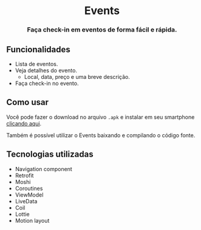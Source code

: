 
<h1 align="center">
  <br>
  Events
  <br>
</h1>

<h3 align="center">
Faça check-in em eventos de forma fácil e rápida.
</h3>

## Funcionalidades

- Lista de eventos.
- Veja detalhes do evento.
    - Local, data, preço e uma breve descrição.
- Faça check-in no evento.

## Como usar

Você pode fazer o download no arquivo `.apk` e instalar em seu smartphone [clicando aqui](https://drive.google.com/file/d/1xTCQIE3hVvUmaaHim4Fgvx6bVfhFElta/view?usp=sharing).

Também é possível utilizar o Events baixando e compilando o código fonte.

## Tecnologias utilizadas

- Navigation component
- Retrofit
- Moshi
- Coroutines
- ViewModel
- LiveData
- Coil
- Lottie
- Motion layout
